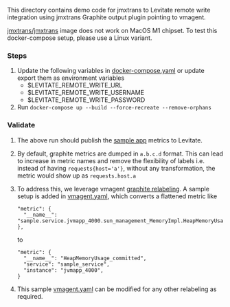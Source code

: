 This directory contains demo code for jmxtrans to Levitate remote write integration
using jmxtrans Graphite output plugin pointing to vmagent.

[jmxtrans/jmxtrans](https://hub.docker.com/r/jmxtrans/jmxtrans) image does not work on MacOS M1 chipset. To test this docker-compose
setup, please use a Linux variant.

### Steps

1. Update the following variables in [docker-compose.yaml](./docker-compose.yaml) or update export them as environment variables
   - $LEVITATE_REMOTE_WRITE_URL
   - $LEVITATE_REMOTE_WRITE_USERNAME
   - $LEVITATE_REMOTE_WRITE_PASSWORD
2. Run `docker-compose up --build --force-recreate --remove-orphans`

### Validate

1. The above run should publish the [sample app](./jvmapp/SampleApp.java) metrics to Levitate.
2. By default, graphite metrics are dumped in `a.b.c.d` format. This can lead to increase in metric names and remove the flexibility of labels i.e. instead of having `requests{host='a'}`, without any
   transformation, the metric would show up as `requests.host.a`
3. To address this, we leverage vmagent [graphite relabeling](https://docs.victoriametrics.com/vmagent.html#graphite-relabeling). A sample setup is added in [vmagent.yaml](vmagent.yaml), which converts a flattened metric like

    ```
    "metric": {
      "__name__": "sample.service.jvmapp_4000.sun_management_MemoryImpl.HeapMemoryUsage_committed",
    },
    ```

    to

    ```
    "metric": {
      "__name__": "HeapMemoryUsage_committed",
      "service": "sample_service",
      "instance": "jvmapp_4000",
    }
    ```
4. This sample [vmagent.yaml](vmagent.yaml) can be modified for any other relabeling as required.
